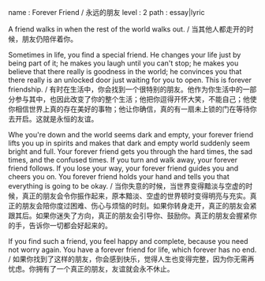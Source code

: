 name : Forever Friend / 永远的朋友
level : 2
path : essay|lyric

A friend walks in when the rest of the world walks out. / 当其他人都走开的时候，朋友仍陪伴着你。

Sometimes in life, you find a special friend. He changes your life just by being part of it; he makes you laugh until you can't stop; he makes  you believe that there really is goodness in the world; he convinces you that there really is an unlocked door just waiting for you to open. This is forever friendship. / 有时在生活中，你会找到一个很特别的朋友。他作为你生活中的一部分参与其中，也因此改变了你的整个生活；他把你逗得开怀大笑，不能自己；他使你相信世界上真的存在美好的事物；他让你确信，真的有一扇未上锁的门在等待你去开启。这就是永恒的友谊。

Whe you're down and the world seems dark and empty, your forever friend lifts you up in spirits and makes that dark and empty world suddenly seem bright and full. Your forever friend gets you through the hard times, the sad times, and the confused times. If you turn and walk away, your forever friend follows. If you lose your way, your forever friend guides you and cheers you on. You forever friend holds your hand and tells you that everything is going to be okay. / 当你失意的时候，当世界变得黯淡与空虚的时候，真正的朋友会令你振作起来，原本黯淡、空虚的世界顿时变得明亮与充实。真正的朋友会陪你度过困难、伤心与烦恼的时刻。如果你转身走开，真正的朋友会紧跟其后。如果你迷失了方向，真正的朋友会引导你、鼓励你。真正的朋友会握紧你的手，告诉你一切都会好起来的。

If you find such a friend, you feel happy and complete, because you need not worry again. You have a forever friend for life, which forever has no end. / 如果你找到了这样的朋友，你会感到快乐，觉得人生也变得完整，因为你无需再忧虑。你拥有了一个真正的朋友，友谊就会永不休止。
